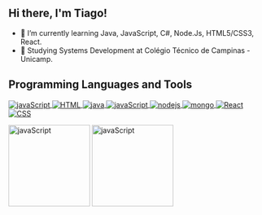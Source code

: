 <div align="left">
  <h2>Hi there, I'm Tiago!</h2>
  <ul>
    <li>🌱 I’m currently learning Java, JavaScript, C#, Node.Js, HTML5/CSS3, React.</li>
    <li>📖 Studying Systems Development at Colégio Técnico de Campinas - Unicamp.</li>
  </ul>
</div>

<div align="left">
  <h2>Programming Languages and Tools</h2>

  <a href="https://git-scm.com/downloads">
    <img align="center" alt="javaScript" src="https://img.shields.io/badge/GIT-E44C30?style=for-the-badge&logo=git&logoColor=white" style="max-width: 100%;">
  </a>
  <a href="https://developer.mozilla.org/pt-BR/docs/Web/HTML">
    <img align="center" alt="HTML" src="https://camo.githubusercontent.com/10c7a8fa2cf317cc7c4af6f13efac086a9f0ea010f0dfc746c94e5cde310b339/68747470733a2f2f696d672e736869656c64732e696f2f62616467652f48544d4c352d4533344632363f7374796c653d666f722d7468652d6261646765266c6f676f3d68746d6c35266c6f676f436f6c6f723d7768697465" style="max-width: 100%;">
  </a>
  <a href="https://www.java.com/">
    <img align="center" alt="java" src="https://img.shields.io/badge/Java-ED8B00?style=for-the-badge&logo=openjdk&logoColor=white" style="max-width: 100%;/>
  </a>
  <a href="https://developer.mozilla.org/pt-BR/docs/Web/JavaScript">
    <img align="center" alt="javaScript" src="https://img.shields.io/badge/JavaScript-F7DF1E?style=for-the-badge&logo=javascript&logoColor=black" style="max-width: 100%;">
  </a>

  <a href="https://https://nodejs.org/en/">
    <img align="center" alt="nodejs" src="https://camo.githubusercontent.com/5efede1ede485921a068d065e72eae3446b1d4f9c8aba580ab290b060e1d436a/68747470733a2f2f696d672e736869656c64732e696f2f62616467652f4e6f64652e6a732d3333393933333f7374796c653d666f722d7468652d6261646765266c6f676f3d6e6f64652e6a73266c6f676f436f6c6f723d7768697465" style="max-width: 100%;/>
  </a>
  <a href="https://www.mongodb.com/pt-br">
    <img align="center" alt="mongo" src="https://img.shields.io/badge/MongoDB-4EA94B?style=for-the-badge&logo=mongodb&logoColor=white" style="max-width: 100%;">
  </a>
  <a href="https://react.dev/">
    <img align="center" alt="React" src="https://camo.githubusercontent.com/bf2f08f2dc847a80500375f677d8e7ac983e43d32874ac7df6ca6f8ad30c6eee/68747470733a2f2f696d672e736869656c64732e696f2f62616467652f52656163742d3631444146423f7374796c653d666f722d7468652d6261646765266c6f676f3d7265616374266c6f676f436f6c6f723d626c61636b" style="max-width: 100%;">
  </a>
  <a href="https://developer.mozilla.org/pt-BR/docs/Web/CSS">
    <img align="center" alt="CSS" src="https://camo.githubusercontent.com/001d4637c08910acf414f12a1682879a1f99867f6f9a3550f0541e7d03dd34a2/68747470733a2f2f696d672e736869656c64732e696f2f62616467652f435353332d3135373242363f7374796c653d666f722d7468652d6261646765266c6f676f3d63737333266c6f676f436f6c6f723d7768697465" style="max-width: 100%;">
  </a>
  
<p></p>
</div>

<div align="left">
  <img height="160em" align="center" alt="javaScript" src="https://github-readme-stats.vercel.app/api?username=tiaguinzero&amp;show_icons=true&amp;theme=transparent"/> 
  <img height="160em" align="center" alt="javaScript" src="https://github-readme-stats.vercel.app/api/top-langs/?username=tiaguinzero&amp;layout=compact&amp;theme=transparent"/>
  
</div>
</div>
